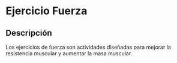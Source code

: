 # Ejercicio Fuerza

## Descripción
Los ejercicios de fuerza son actividades diseñadas para mejorar la resistencia muscular y aumentar la masa muscular.